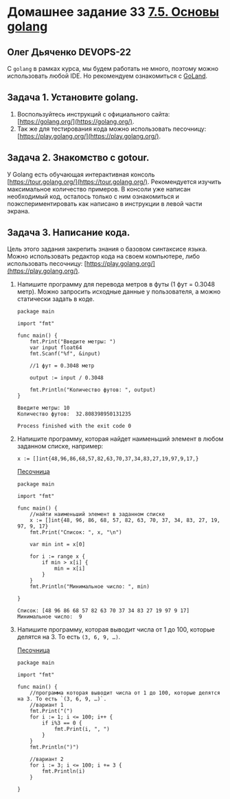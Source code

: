 # Домашнее задание 33 [7.5. Основы golang](https://github.com/netology-code/virt-homeworks/tree/virt-11/07-terraform-05-golang)

## Олег Дьяченко DEVOPS-22

С `golang` в рамках курса, мы будем работать не много, поэтому можно использовать любой IDE. 
Но рекомендуем ознакомиться с [GoLand](https://www.jetbrains.com/ru-ru/go/).  

## Задача 1. Установите golang.
1. Воспользуйтесь инструкций с официального сайта: [https://golang.org/](https://golang.org/).
2. Так же для тестирования кода можно использовать песочницу: [https://play.golang.org/](https://play.golang.org/).

## Задача 2. Знакомство с gotour.
У Golang есть обучающая интерактивная консоль [https://tour.golang.org/](https://tour.golang.org/). 
Рекомендуется изучить максимальное количество примеров. В консоли уже написан необходимый код, 
осталось только с ним ознакомиться и поэкспериментировать как написано в инструкции в левой части экрана.  

## Задача 3. Написание кода. 
Цель этого задания закрепить знания о базовом синтаксисе языка. Можно использовать редактор кода 
на своем компьютере, либо использовать песочницу: [https://play.golang.org/](https://play.golang.org/).

1. Напишите программу для перевода метров в футы (1 фут = 0.3048 метр). Можно запросить исходные данные 
у пользователя, а можно статически задать в коде.
   
    ```
    package main
    
    import "fmt"
    
    func main() {
        fmt.Print("Введите метры: ")
        var input float64
        fmt.Scanf("%f", &input)
    
        //1 фут = 0.3048 метр
    
        output := input / 0.3048
    
        fmt.Println("Количество футов: ", output)
    }
   
    Введите метры: 10
    Количество футов:  32.808398950131235
    
    Process finished with the exit code 0
    ```

1. Напишите программу, которая найдет наименьший элемент в любом заданном списке, например:
    ```
    x := []int{48,96,86,68,57,82,63,70,37,34,83,27,19,97,9,17,}
    ```
   [Песочница](https://go.dev/play/p/nC7-HOjuWUQ)   
   
   ```
   package main
   
   import "fmt"
   
   func main() {
       //найти наименьший элемент в заданном списке
       x := []int{48, 96, 86, 68, 57, 82, 63, 70, 37, 34, 83, 27, 19, 97, 9, 17}
       fmt.Print("Список: ", x, "\n")
   
       var min int = x[0]
   
       for i := range x {
           if min > x[i] {
               min = x[i]
           }
       }
       fmt.Println("Минимальное число: ", min)
   
   }
   
   Список: [48 96 86 68 57 82 63 70 37 34 83 27 19 97 9 17]
   Минимальное число:  9
   ```

1. Напишите программу, которая выводит числа от 1 до 100, которые делятся на 3. То есть `(3, 6, 9, …)`.

   [Песочница](https://go.dev/play/p/vGAJRJmvSl8)
   ```
   package main
   
   import "fmt"
   
   func main() {
       //программа которая выводит числа от 1 до 100, которые делятся на 3. То есть `(3, 6, 9, …)`.
       //вариант 1
       fmt.Print("(")
       for i := 1; i <= 100; i++ {
           if i%3 == 0 {
               fmt.Print(i, ", ")
           }
       }
       fmt.Println(")")
   
       //вариант 2
       for i := 3; i <= 100; i += 3 {
           fmt.Println(i)
       }
   
   }
   
   ```
